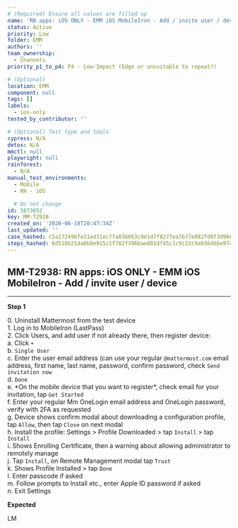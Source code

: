 ```yaml
---
# (Required) Ensure all values are filled up
name: 'RN apps: iOS ONLY - EMM iOS MobileIron - Add / invite user / device'
status: Active
priority: Low
folder: EMM
authors: ''
team_ownership:
  - Channels
priority_p1_to_p4: P4 - Low-Impact (Edge or unsuitable to repeat?)

# (Optional)
location: EMM
component: null
tags: []
labels:
  - ios-only
tested_by_contributor: ''

# (Optional) Test type and tools
cypress: N/A
detox: N/A
mmctl: null
playwright: null
rainforest:
  - N/A
manual_test_environments:
  - Mobile
  - RN - iOS

  # Do not change
id: 5873052
key: MM-T2938
created_on: '2020-06-18T20:47:34Z'
last_updated: ''
case_hashed: c5a17249bfe31ed31ec7fa036063c9e1d7f827fea7677e882fd0f3d966121771b289ecf785b309af35447760d517c8b5
steps_hashed: 6d518b21da0bbe915c1f782f396bae881df45c1c9c22c9ab3646be97c6ce72ac856371ff3b7d266699708204424dceff
---
```


<!-- (Auto-generated) Based on frontmatter's "key" and "name" -->

## MM-T2938: RN apps: iOS ONLY - EMM iOS MobileIron - Add / invite user / device

---

**Step 1**

0\. Uninstall Mattermost from the test device\
1\. Log in to MobileIron (LastPass)\
2\. Click Users, and add user if not already there, then register device:\
a. Click `+`\
b. `Single User`\
c. Enter the user email address (can use your regular `@mattermost.com` email address, first name, last name, password, confirm password, check `Send invitation now`\
d. `Done`\
e. \*On the mobile device that you want to register\*, check email for your invitation, tap `Get Started`\
f. Enter your regular Mm OneLogin email address and OneLogin password, verify with 2FA as requested\
g. Device shows confirm modal about downloading a configuration profile, tap `Allow`, then tap `Close` on next modal\
h. Install the profile: Settings > Profile Downloaded > tap `Install` > tap `Install`\
i. Shows Enrolling Certificate, then a warning about allowing administrator to remotely manage\
j. Tap `Install`, on Remote Management modal tap `Trust`\
k. Shows Profile Installed > tap `Done`\
l. Enter passcode if asked\
m. Follow prompts to Install etc., enter Apple ID password if asked\
n. Exit Settings

**Expected**

LM
